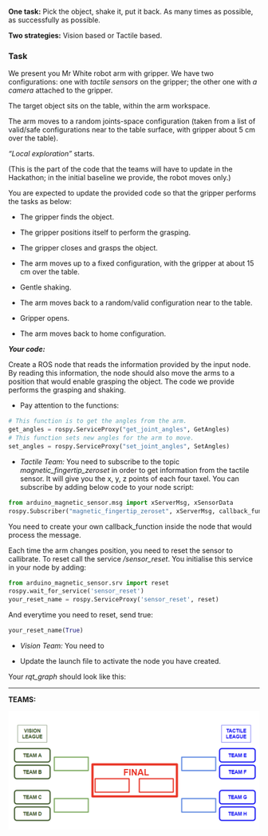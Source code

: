 
**One task:** Pick the object, shake it, put it back. As many times as possible, as successfully as possible.

**Two strategies:** Vision based or Tactile based.

### **Task**

We present you Mr White robot arm with gripper. We have two configurations: one with _tactile sensors_ on the gripper; the other one with _a camera_ attached to the gripper. 

The target object sits on the table, within the arm workspace.

The arm moves to a random joints-space configuration (taken from a list of valid/safe configurations near to the table surface, with gripper about 5 cm over the table).

_“Local exploration”_ starts. 

(This is the part of the code that the teams will have to update in the Hackathon; in the initial baseline we provide, the robot moves only.)

You are expected to update the provided code so that the gripper performs the tasks as below:

- The gripper finds the object.

- The gripper positions itself to perform the grasping. 

- The gripper closes and grasps the object. 

- The arm moves up to a fixed configuration, with the gripper at about 15 cm over the table.

- Gentle shaking.

- The arm moves back to a random/valid configuration near to the table.

- Gripper opens.

- The arm moves back to home configuration.


***Your code:***

Create a ROS node that reads the information provided by the input node. By reading this information, the node should also move the arms to a position that would enable grasping the object. The code we provide performs the grasping and shaking. 

- Pay attention to the functions:

```python
# This function is to get the angles from the arm.
get_angles = rospy.ServiceProxy("get_joint_angles", GetAngles) 
# This function sets new angles for the arm to move. 
set_angles = rospy.ServiceProxy("set_joint_angles", SetAngles)
```

- _Tactile Team:_ You need to subscribe to the topic _magnetic_fingertip_zeroset_ in order to get information from the tactile sensor. It will give you the x, y, z points of each four taxel. You can subscribe by adding below code to your node script: 
 
```python
from arduino_magnetic_sensor.msg import xServerMsg, xSensorData
rospy.Subscriber("magnetic_fingertip_zeroset", xServerMsg, callback_function)
```

You need to create your own callback_function inside the node that would process the message. 

Each time the arm changes position, you need to reset the sensor to callibrate. To reset call the service _/sensor_reset_. You initialise this service in your node by adding:

```python
from arduino_magnetic_sensor.srv import reset
rospy.wait_for_service('sensor_reset')
your_reset_name = rospy.ServiceProxy('sensor_reset', reset)
```
And everytime you need to reset, send true:

```python
your_reset_name(True)
```

- _Vision Team:_ You need to 


- Update the launch file to activate the node you have created. 

Your _rqt_graph_ should look like this: 


---


**TEAMS:**

[![Teams](teamsb.png)]() 


